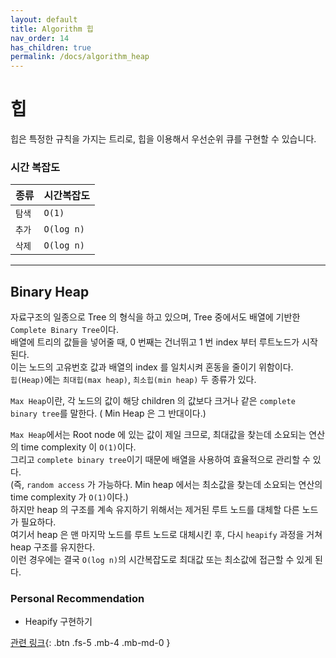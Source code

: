 ```yaml
---
layout: default
title: Algorithm 힙
nav_order: 14
has_children: true
permalink: /docs/algorithm_heap
---
```



# 힙

힙은 특정한 규칙을 가지는 트리로, 힙을 이용해서 우선순위 큐를 구현할 수 있습니다.

### 시간 복잡도

| 종류    | 시간복잡도      |
|:-------|:-------------|
| `탐색`  | `O(1)`       |
| `추가`  | `O(log n)`   |
| `삭제`  | `O(log n)`   |

---

## Binary Heap

자료구조의 일종으로 Tree 의 형식을 하고 있으며, Tree 중에서도 배열에 기반한 `Complete Binary Tree`이다.  
배열에 트리의 값들을 넣어줄 때, 0 번째는 건너뛰고 1 번 index 부터 루트노드가 시작된다.  
이는 노드의 고유번호 값과 배열의 index 를 일치시켜 혼동을 줄이기 위함이다.  
`힙(Heap)`에는 `최대힙(max heap)`, `최소힙(min heap)` 두 종류가 있다.

`Max Heap`이란, 각 노드의 값이 해당 children 의 값보다 크거나 같은 `complete binary tree`를 말한다. ( Min Heap 은 그 반대이다.)  

`Max Heap`에서는 Root node 에 있는 값이 제일 크므로, 최대값을 찾는데 소요되는 연산의 time complexity 이 `O(1)`이다.  
그리고 `complete binary tree`이기 때문에 배열을 사용하여 효율적으로 관리할 수 있다.  
(즉, `random access` 가 가능하다. Min heap 에서는 최소값을 찾는데 소요되는 연산의 time complexity 가 `O(1)`이다.)  
하지만 heap 의 구조를 계속 유지하기 위해서는 제거된 루트 노드를 대체할 다른 노드가 필요하다.  
여기서 heap 은 맨 마지막 노드를 루트 노드로 대체시킨 후, 다시 `heapify` 과정을 거쳐 heap 구조를 유지한다.  
이런 경우에는 결국 `O(log n)`의 시간복잡도로 최대값 또는 최소값에 접근할 수 있게 된다.  

### Personal Recommendation

* Heapify 구현하기  



[관련 링크](https://github.com/gyoogle/tech-interview-for-developer/blob/master/Computer%20Science/Data%20Structure/Heap.md#자료구조-힙heap){: .btn .fs-5 .mb-4 .mb-md-0 }
